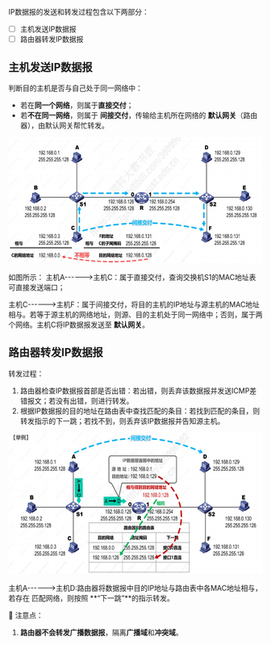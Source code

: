 IP数据报的发送和转发过程包含以下两部分：
- [ ] 主机发送IP数据报
- [ ] 路由器转发IP数据报

## 主机发送IP数据报
 判断目的主机是否与自己处于同一网络中：
- 若在**同一个网络**，则属于**直接交付**；
- 若**不在同一网络**，则属于 **间接交付**，传输给主机所在网络的 **默认网关**（路由器），由默认网关帮忙转发。
 <div align=left><img width="530" height="250" src="./images/IP主机转发.PNG"/></div>  
  
如图所示：
主机A------>主机C：属于直接交付，查询交换机S1的MAC地址表可直接发送端口；  

主机C------>主机F：属于间接交付，将目的主机的IP地址与源主机的MAC地址相与。若等于源主机的网络地址，则源、目的主机处于同一网络中；否则，属于两个网络。主机C将IP数据报发送至 **默认网关**。

## 路由器转发IP数据报
转发过程：
1. 路由器检查IP数据报首部是否出错：若出错，则丢弃该数据报并发送ICMP差错报文；若没有出错，则进行转发。
2. 根据IP数据报的目的地址在路由表中查找匹配的条目：若找到匹配的条目，则转发指示的下一跳；若找不到，则丢弃该IP数据报并告知源主机。

 <div align=left><img width="530" height="280" src="./images/IP路由器转发.PNG"/></div> 

主机A------>主机D:路由器将数据报中目的IP地址与路由表中各MAC地址相与，若存在 匹配网络，则按照 **“下一跳”**的指示转发。

:pencil: 注意点：
1. **路由器不会转发广播数据报**，隔离**广播域**和**冲突域**。




